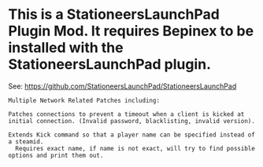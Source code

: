 ﻿# This is a StationeersLaunchPad Plugin Mod. It requires Bepinex to be installed with the StationeersLaunchPad plugin.
See: https://github.com/StationeersLaunchPad/StationeersLaunchPad

    Multiple Network Related Patches including:

    Patches connections to prevent a timeout when a client is kicked at initial connection. (Invalid password, blacklisting, invalid version).
    
    Extends Kick command so that a player name can be specified instead of a steamid.
      Requires exact name, if name is not exact, will try to find possible options and print them out.